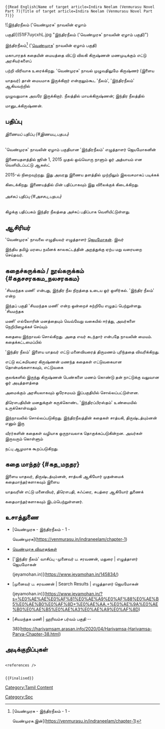 ```{=mediawiki}
{{Read English|Name of target article=Indira Neelam (Venmurasu Novel Part 7)|Title of target article=Indira Neelam (Venmurasu Novel Part 7)}}
```
![இந்திரநீலம் (\'வெண்முரசு' நாவலின் ஏழாம்
பகுதி)](51lF7uycxhL.jpg "இந்திரநீலம் ('வெண்முரசு’ நாவலின் ஏழாம் பகுதி)")
இந்திரநீலம்[^1] (\'[வெண்முரசு](வெண்முரசு "wikilink")' நாவலின் ஏழாம் பகுதி)
மகாபாரதக் கதையின் மையத்தை விட்டு விலகி கிருஷ்ணன் மணமுடிக்கும் எட்டு அரசியர்களைப்
பற்றி விரிவாக உரைக்கிறது. \'வெண்முரசு' நாவல் முழுவதிலுமே கிருஷ்ணர் (இளைய
யாதவர்) தான் மையமாக இருக்கிறார் என்றாலும்கூட \'நீலம்', \'இந்திரநீலம்' ஆகியவற்றில்
முழுவதுமாக அவரே இருக்கிறார். நீலத்தில் மாயக்கிருஷ்ணன்; இந்திர நீலத்தில்
மானுடக்கிருஷ்ணன்.

## பதிப்பு

###### இணையப் பதிப்பு {#இணயப_பதபப}

\'வெண்முரசு' நாவலின் ஏழாம் பகுதியான \'இந்திரநீலம்' எழுத்தாளர் ஜெயமோகனின்
இணையதளத்தில் ஜூன் 1, 2015 முதல் ஒவ்வொரு நாளும் ஓர் அத்யாயம் என வெளியிடப்பட்டு ஆகஸ்ட்
2015-ல் நிறைவுற்றது. இது அவரது இணைய தளத்தில் முற்றிலும் இலவசமாகப் படிக்கக்
கிடைக்கிறது. இணையத்தில் மின் பதிப்பாகவும் இது விலைக்குக் கிடைக்கிறது.

###### அச்சுப் பதிப்பு {#அசசப_பதபப}

கிழக்கு பதிப்பகம் இந்திர நீலத்தை அச்சுப் பதிப்பாக வெளியிட்டுள்ளது.

## ஆசிரியர்

\'வெண்முரசு' நாவலை எழுதியவர் எழுத்தாளர் [ஜெயமோகன்](ஜெயமோகன் "wikilink"). இவர்
இந்திய தமிழ் மரபை நவீனக் காலகட்டத்தின் அறத்துக்கு ஏற்ப மறு வரையறை செய்தவர்.

## கதைச்சுருக்கம் / நூல்சுருக்கம் {#கதசசரககம_நலசரககம}

\'சியமந்தக மணி' என்பது, இந்திர நீல நிறத்தை உடைய ஓர் ஒளிர்கல். \'இந்திர நீலம்' என்ற
இந்தப் பகுதி \'சியமந்தக மணி' என்ற ஒன்றைச் சுற்றியே எழுதப் பெற்றுள்ளது. \'சியமந்தக
மணி' எல்லோரின் மனத்தையும் வெவ்வேறு வகையில் ஈர்த்து, அவர்களை நெறிபிழைக்கச் செய்யும்
கதையை இந்நாவல் சொல்கிறது. அதை எவர் கடந்தார் என்பதே நாவலின் மையம். கதைக்கட்டமைப்பில்
\'இந்திர நீலம்' இளைய யாதவர் எட்டு மனைவியரைத் திருமணம் புரிந்ததை விவரிக்கிறது.
எட்டு லட்சுமியரை கிருஷ்ணன் மணந்த கதைகள் எட்டுவகையான தொன்மங்களாகவும், எட்டுவகை
குலங்களில் இருந்து கிருஷ்ணன் பெண்களை மணம் கொண்டு தன் நாட்டுக்கு வலுவான ஓர் அடித்தளத்தை
அமைக்கும் அரசியலாகவும் ஒரேசமயம் இப்பகுதியில் சொல்லப்பட்டுள்ளன.

திரௌபதியின் மனதுக்குள் கருக்கொண்ட \'இந்திரப்பிரஸ்தம்' உண்மையில் உருக்கொள்வதும்
இந்நாவலில் சொல்லப்படுகிறது. இந்திரநீலத்தின் கதைகள் சாத்யகி, திருஷ்டத்யும்னன் எனும் இரு
வீரர்களின் கதைகள் வழியாக ஒருநாவலாக தொகுக்கப்படுகின்றன. அவர்கள் இருவரும் கொள்ளும்
நட்பு ஆழமாக கூறப்படுகிறது.

## கதை மாந்தர் {#கத_மநதர}

இளைய யாதவர், திருஷ்டத்யும்னன், சாத்யகி ஆகியோர் முதன்மைக் கதைமாந்தர்களாகவும் இளைய
யாதவரின் எட்டு மனைவியர், திரௌபதி, சுஃப்ரை, சுபத்ரை ஆகியோர் துணைக்
கதைமாந்தர்களாகவும் இடம்பெற்றுள்ளனர்.

## உசாத்துணை

-   [வெண்முரசு - இந்திரநீலம் - 1 -
    வெண்முரசு](https://venmurasu.in/indraneelam/chapter-1)
-   [வெண்முரசு விவாதங்கள்](https://venmurasudiscussions.blogspot.com/)
-   [\'இந்திர நீலம்' வாசிப்பு -முனைவர் ப. சரவணன், மதுரை \| எழுத்தாளர் ஜெயமோகன்
    (jeyamohan.in)](https://www.jeyamohan.in/145834/)
-   [முனைவர் ப. சரவணன் \| Search Results \| எழுத்தாளர் ஜெயமோகன்
    (jeyamohan.in)](https://www.jeyamohan.in/?s=%E0%AE%AE%E0%AF%81%E0%AE%A9%E0%AF%88%E0%AE%B5%E0%AE%B0%E0%AF%8D+%E0%AE%AA.+%E0%AE%9A%E0%AE%B0%E0%AE%B5%E0%AE%A3%E0%AE%A9%E0%AF%8D)
-   [சியமந்தக மணி \| ஹரிவம்ச பர்வம் பகுதி --
    38](https://harivamsam.arasan.info/2020/04/Harivamsa-Harivamsa-Parva-Chapter-38.html)

## அடிக்குறிப்புகள்

```{=html}
<references />
```
```{=mediawiki}
{{Finalised}}
```
[Category:Tamil Content](Category:Tamil_Content "wikilink")
[Category:Spc](Category:Spc "wikilink")

[^1]: [வெண்முரசு - இந்திரநீலம் - 1 -
    வெண்முரசு.இன்](https://venmurasu.in/indraneelam/chapter-1)
